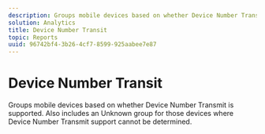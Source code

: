 ```yaml
---
description: Groups mobile devices based on whether Device Number Transmit is supported. Also includes an Unknown group for those devices where Device Number Transmit support cannot be determined.
solution: Analytics
title: Device Number Transit
topic: Reports
uuid: 96742bf4-3b26-4cf7-8599-925aabee7e87
---
```


# Device Number Transit

Groups mobile devices based on whether Device Number Transmit is supported. Also includes an Unknown group for those devices where Device Number Transmit support cannot be determined.

